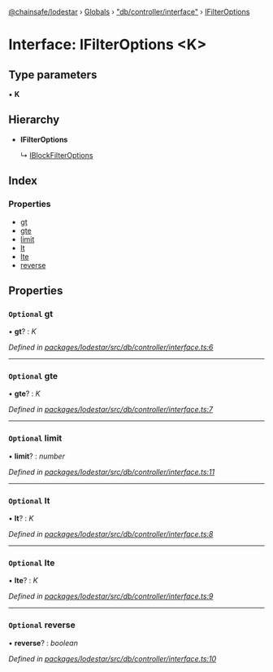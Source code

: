 [@chainsafe/lodestar](../README.md) › [Globals](../globals.md) › ["db/controller/interface"](../modules/_db_controller_interface_.md) › [IFilterOptions](_db_controller_interface_.ifilteroptions.md)

# Interface: IFilterOptions <**K**>

## Type parameters

▪ **K**

## Hierarchy

* **IFilterOptions**

  ↳ [IBlockFilterOptions](_db_api_beacon_repositories_blockarchive_.iblockfilteroptions.md)

## Index

### Properties

* [gt](_db_controller_interface_.ifilteroptions.md#optional-gt)
* [gte](_db_controller_interface_.ifilteroptions.md#optional-gte)
* [limit](_db_controller_interface_.ifilteroptions.md#optional-limit)
* [lt](_db_controller_interface_.ifilteroptions.md#optional-lt)
* [lte](_db_controller_interface_.ifilteroptions.md#optional-lte)
* [reverse](_db_controller_interface_.ifilteroptions.md#optional-reverse)

## Properties

### `Optional` gt

• **gt**? : *K*

*Defined in [packages/lodestar/src/db/controller/interface.ts:6](https://github.com/ChainSafe/lodestar/blob/2084b4ac7/packages/lodestar/src/db/controller/interface.ts#L6)*

___

### `Optional` gte

• **gte**? : *K*

*Defined in [packages/lodestar/src/db/controller/interface.ts:7](https://github.com/ChainSafe/lodestar/blob/2084b4ac7/packages/lodestar/src/db/controller/interface.ts#L7)*

___

### `Optional` limit

• **limit**? : *number*

*Defined in [packages/lodestar/src/db/controller/interface.ts:11](https://github.com/ChainSafe/lodestar/blob/2084b4ac7/packages/lodestar/src/db/controller/interface.ts#L11)*

___

### `Optional` lt

• **lt**? : *K*

*Defined in [packages/lodestar/src/db/controller/interface.ts:8](https://github.com/ChainSafe/lodestar/blob/2084b4ac7/packages/lodestar/src/db/controller/interface.ts#L8)*

___

### `Optional` lte

• **lte**? : *K*

*Defined in [packages/lodestar/src/db/controller/interface.ts:9](https://github.com/ChainSafe/lodestar/blob/2084b4ac7/packages/lodestar/src/db/controller/interface.ts#L9)*

___

### `Optional` reverse

• **reverse**? : *boolean*

*Defined in [packages/lodestar/src/db/controller/interface.ts:10](https://github.com/ChainSafe/lodestar/blob/2084b4ac7/packages/lodestar/src/db/controller/interface.ts#L10)*
